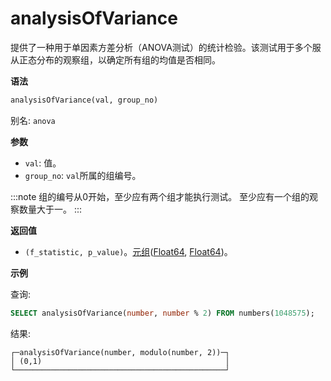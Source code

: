 
# analysisOfVariance

提供了一种用于单因素方差分析（ANOVA测试）的统计检验。该测试用于多个服从正态分布的观察组，以确定所有组的均值是否相同。

**语法**

```sql
analysisOfVariance(val, group_no)
```

别名: `anova`

**参数**
- `val`: 值。
- `group_no`: `val`所属的组编号。

:::note
组的编号从0开始，至少应有两个组才能执行测试。
至少应有一个组的观察数量大于一。
:::

**返回值**

- `(f_statistic, p_value)`。[元组](../../data-types/tuple.md)([Float64](../../data-types/float.md), [Float64](../../data-types/float.md))。

**示例**

查询:

```sql
SELECT analysisOfVariance(number, number % 2) FROM numbers(1048575);
```

结果:

```response
┌─analysisOfVariance(number, modulo(number, 2))─┐
│ (0,1)                                         │
└───────────────────────────────────────────────┘
```
